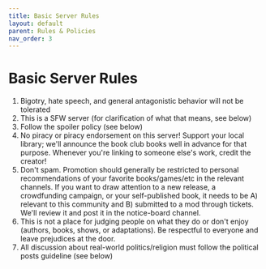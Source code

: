 ```yaml
---
title: Basic Server Rules
layout: default
parent: Rules & Policies
nav_order: 3
---
```


# Basic Server Rules

1. Bigotry, hate speech, and general antagonistic behavior will not be tolerated
2. This is a SFW server (for clarification of what that means, see below)
3. Follow the spoiler policy (see below)
4. No piracy or piracy endorsement on this server! Support your local library; we'll announce the book club books well in advance for that purpose. Whenever you're linking to someone else's work, credit the creator!
5. Don't spam. Promotion should generally be restricted to personal recommendations of your favorite books/games/etc in the relevant channels. If you want to draw attention to a new release, a crowdfunding campaign, or your self-published book, it needs to be A) relevant to this community and B) submitted to a mod through tickets. We'll review it and post it in the notice-board channel.
6. This is not a place for judging people on what they do or don't enjoy (authors, books, shows, or adaptations). Be respectful to everyone and leave prejudices at the door.
7. All discussion about real-world politics/religion must follow the political posts guideline (see below)
